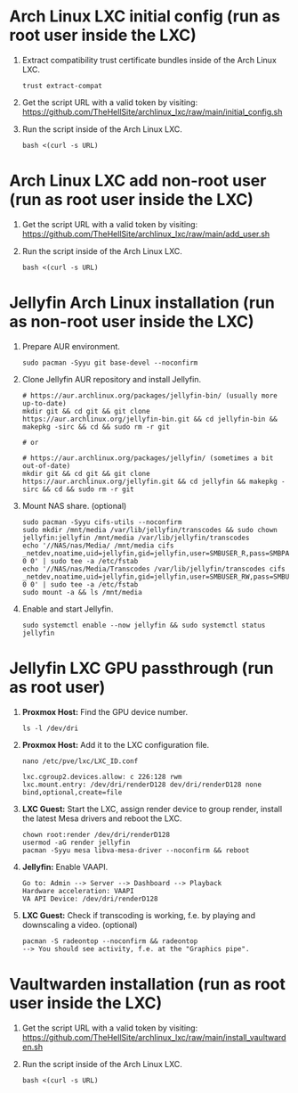 # Arch Linux LXC initial config (run as root user inside the LXC)

1. Extract compatibility trust certificate bundles inside of the Arch Linux LXC.

       trust extract-compat

2. Get the script URL with a valid token by visiting: https://github.com/TheHellSite/archlinux_lxc/raw/main/initial_config.sh

3. Run the script inside of the Arch Linux LXC.

       bash <(curl -s URL)



# Arch Linux LXC add non-root user (run as root user inside the LXC)

1. Get the script URL with a valid token by visiting: https://github.com/TheHellSite/archlinux_lxc/raw/main/add_user.sh

2. Run the script inside of the Arch Linux LXC.

       bash <(curl -s URL)



# Jellyfin Arch Linux installation (run as non-root user inside the LXC)

1. Prepare AUR environment.

       sudo pacman -Syyu git base-devel --noconfirm

2. Clone Jellyfin AUR repository and install Jellyfin.

       # https://aur.archlinux.org/packages/jellyfin-bin/ (usually more up-to-date)
       mkdir git && cd git && git clone https://aur.archlinux.org/jellyfin-bin.git && cd jellyfin-bin && makepkg -sirc && cd && sudo rm -r git
       
       # or
       
       # https://aur.archlinux.org/packages/jellyfin/ (sometimes a bit out-of-date)
       mkdir git && cd git && git clone https://aur.archlinux.org/jellyfin.git && cd jellyfin && makepkg -sirc && cd && sudo rm -r git

3. Mount NAS share. (optional)

       sudo pacman -Syyu cifs-utils --noconfirm
       sudo mkdir /mnt/media /var/lib/jellyfin/transcodes && sudo chown jellyfin:jellyfin /mnt/media /var/lib/jellyfin/transcodes
       echo '//NAS/nas/Media/ /mnt/media cifs _netdev,noatime,uid=jellyfin,gid=jellyfin,user=SMBUSER_R,pass=SMBPASSWORD_R 0 0' | sudo tee -a /etc/fstab
       echo '//NAS/nas/Media/Transcodes /var/lib/jellyfin/transcodes cifs _netdev,noatime,uid=jellyfin,gid=jellyfin,user=SMBUSER_RW,pass=SMBUSER_RW 0 0' | sudo tee -a /etc/fstab
       sudo mount -a && ls /mnt/media

4. Enable and start Jellyfin.

       sudo systemctl enable --now jellyfin && sudo systemctl status jellyfin



# Jellyfin LXC GPU passthrough (run as root user)

1. **Proxmox Host:** Find the GPU device number.

       ls -l /dev/dri

2. **Proxmox Host:** Add it to the LXC configuration file.

       nano /etc/pve/lxc/LXC_ID.conf
       
       lxc.cgroup2.devices.allow: c 226:128 rwm
       lxc.mount.entry: /dev/dri/renderD128 dev/dri/renderD128 none bind,optional,create=file

3. **LXC Guest:** Start the LXC, assign render device to group render, install the latest Mesa drivers and reboot the LXC.

       chown root:render /dev/dri/renderD128
       usermod -aG render jellyfin
       pacman -Syyu mesa libva-mesa-driver --noconfirm && reboot       

4. **Jellyfin:** Enable VAAPI.

       Go to: Admin --> Server --> Dashboard --> Playback
       Hardware acceleration: VAAPI
       VA API Device: /dev/dri/renderD128

5. **LXC Guest:** Check if transcoding is working, f.e. by playing and downscaling a video. (optional)

       pacman -S radeontop --noconfirm && radeontop
       --> You should see activity, f.e. at the "Graphics pipe".



# Vaultwarden installation (run as root user inside the LXC)

1. Get the script URL with a valid token by visiting: https://github.com/TheHellSite/archlinux_lxc/raw/main/install_vaultwarden.sh

2. Run the script inside of the Arch Linux LXC.

       bash <(curl -s URL)
